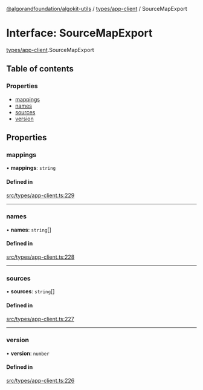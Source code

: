[@algorandfoundation/algokit-utils](../README.md) / [types/app-client](../modules/types_app_client.md) / SourceMapExport

# Interface: SourceMapExport

[types/app-client](../modules/types_app_client.md).SourceMapExport

## Table of contents

### Properties

- [mappings](types_app_client.SourceMapExport.md#mappings)
- [names](types_app_client.SourceMapExport.md#names)
- [sources](types_app_client.SourceMapExport.md#sources)
- [version](types_app_client.SourceMapExport.md#version)

## Properties

### mappings

• **mappings**: `string`

#### Defined in

[src/types/app-client.ts:229](https://github.com/algorandfoundation/algokit-utils-ts/blob/main/src/types/app-client.ts#L229)

___

### names

• **names**: `string`[]

#### Defined in

[src/types/app-client.ts:228](https://github.com/algorandfoundation/algokit-utils-ts/blob/main/src/types/app-client.ts#L228)

___

### sources

• **sources**: `string`[]

#### Defined in

[src/types/app-client.ts:227](https://github.com/algorandfoundation/algokit-utils-ts/blob/main/src/types/app-client.ts#L227)

___

### version

• **version**: `number`

#### Defined in

[src/types/app-client.ts:226](https://github.com/algorandfoundation/algokit-utils-ts/blob/main/src/types/app-client.ts#L226)
